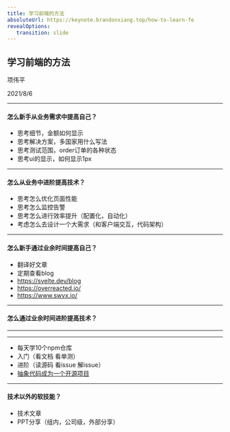 ```yaml
---
title: 学习前端的方法
absoluteUrl: https://keynote.brandonxiang.top/how-to-learn-fe
revealOptions: 
   transition: slide
---
```


## 学习前端的方法

项伟平

2021/8/6

---

#### 怎么新手从业务需求中提高自己？

- 思考细节，金额如何显示
- 思考解决方案，多国家用什么写法
- 思考测试范围，order订单的各种状态
- 思考ui的显示，如何显示1px

---

#### 怎么从业务中进阶提高技术？

- 思考怎么优化页面性能
- 思考怎么监控告警
- 思考怎么进行效率提升（配置化，自动化）
- 考虑怎么去设计一个大需求（和客户端交互，代码架构）

---

#### 怎么新手通过业余时间提高自己？

- 翻译好文章
- 定期查看blog
- https://svelte.dev/blog
- https://overreacted.io/
- https://www.swyx.io/

---

#### 怎么通过业余时间进阶提高技术？

---

<!-- .slide: data-background="white" data-background-image="https://keynote.brandonxiang.top/public/img/how-to-learn-fe.png" data-background-size="contain" -->

---

- 每天学10个npm仓库
- 入门（看文档 看单测）
- 进阶（读源码 看issue 解issue）
- [抽象代码成为一个开源项目](https://keynote.brandonxiang.top/github.html#/)

---

#### 技术以外的软技能？

- 技术文章
- PPT分享（组内，公司级，外部分享）

